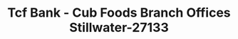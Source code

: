 ---
f_zip-code: 55082
f_state-code: MN
title: Tcf Bank - Cub Foods Branch Offices Stillwater-27133
f_phone: 612-823-2265
f_city-only: Stillwater
f_address: 1801 Market Drive Stillwater
f_location-unique-id: '27133'
slug: tcf-bank---cub-foods-branch-offices-stillwater-27133
updated-on: '2024-05-30T13:46:58.046Z'
created-on: '2024-05-30T13:36:59.803Z'
published-on: '2024-05-30T13:54:32.469Z'
f_city-state: cms/city/stillwater-mn.md
f_company: cms/company/tcf-bank---cub-foods-branch-offices-stillwater.md
f_state: cms/state/minnesota.md
layout: '[payday-loan].html'
tags: payday-loan
---